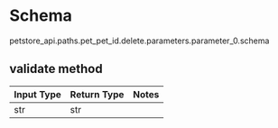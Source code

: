 # Schema
petstore_api.paths.pet_pet_id.delete.parameters.parameter_0.schema

## validate method
Input Type | Return Type | Notes
------------ | ------------- | -------------
str | str |
